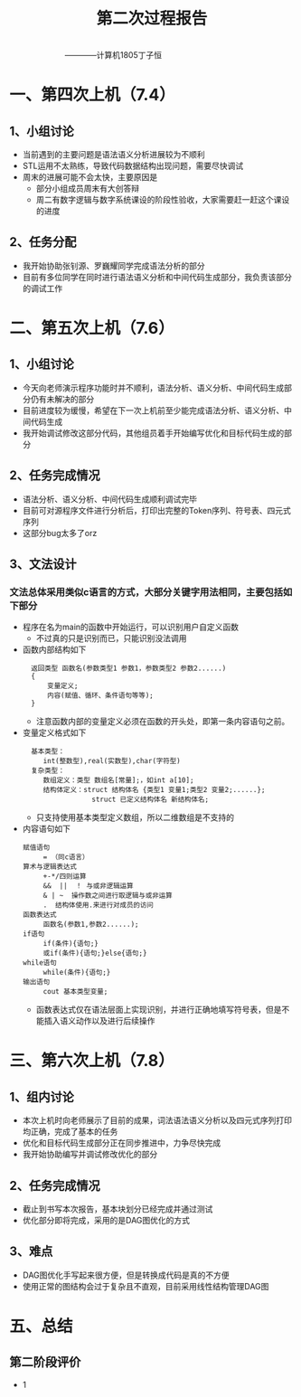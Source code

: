 <div align='center' ><h1 style="text-align:center">第二次过程报告 </h1></div>
&emsp;&emsp;&emsp;&emsp;&emsp;&emsp;&emsp;&emsp;&emsp;&emsp;&emsp;&emsp;&emsp;&emsp;&emsp;&emsp;&emsp;&emsp;&emsp;&emsp;&emsp;&emsp;&emsp;&emsp;&emsp;&emsp;&emsp;&emsp;&emsp;&emsp;&emsp;&emsp;&emsp;&emsp;&emsp;&emsp;&emsp;&emsp;&emsp;&emsp;&emsp;&emsp;&emsp;————计算机1805丁子恒


# 一、第四次上机（7.4）
## 1、小组讨论
 * 当前遇到的主要问题是语法语义分析进展较为不顺利
 * STL运用不太熟练，导致代码数据结构出现问题，需要尽快调试
 * 周末的进展可能不会太快，主要原因是
   - 部分小组成员周末有大创答辩
   - 周二有数字逻辑与数字系统课设的阶段性验收，大家需要赶一赶这个课设的进度
## 2、任务分配
 * 我开始协助张钊源、罗巍耀同学完成语法分析的部分
 * 目前有多位同学在同时进行语法语义分析和中间代码生成部分，我负责该部分的调试工作
# 二、第五次上机（7.6）
## 1、小组讨论 
 * 今天向老师演示程序功能时并不顺利，语法分析、语义分析、中间代码生成部分仍有未解决的部分
 * 目前进度较为缓慢，希望在下一次上机前至少能完成语法分析、语义分析、中间代码生成
 * 我开始调试修改这部分代码，其他组员着手开始编写优化和目标代码生成的部分
## 2、任务完成情况
 * 语法分析、语义分析、中间代码生成顺利调试完毕
 * 目前可对源程序文件进行分析后，打印出完整的Token序列、符号表、四元式序列
 * 这部分bug太多了orz
## 3、文法设计
### 文法总体采用类似c语言的方式，大部分关键字用法相同，主要包括如下部分
 * 程序在名为main的函数中开始运行，可以识别用户自定义函数
   - 不过真的只是识别而已，只能识别没法调用
 * 函数内部结构如下
   ```
     返回类型 函数名(参数类型1 参数1，参数类型2 参数2......)
     {
         变量定义;
         内容(赋值、循环、条件语句等等);
     }
   ```
   - 注意函数内部的变量定义必须在函数的开头处，即第一条内容语句之前。
 * 变量定义格式如下
   ```
     基本类型：
        int(整数型),real(实数型),char(字符型)
     复杂类型：
        数组定义：类型 数组名[常量];，如int a[10];
        结构体定义：struct 结构体名 {类型1 变量1;类型2 变量2;......};
                    struct 已定义结构体名 新结构体名;
   ```
   - 只支持使用基本类型定义数组，所以二维数组是不支持的
  * 内容语句如下
    ```
    赋值语句
         = （同c语言）
    算术与逻辑表达式
         +-*/四则运算
         &&  ||  ！ 与或非逻辑运算
         & | ~  操作数之间进行取逻辑与或非运算
         .  结构体使用.来进行对成员的访问
    函数表达式
         函数名(参数1,参数2......);
    if语句
         if(条件){语句;}		
         或if(条件){语句;}else{语句;}
    while语句
         while(条件){语句;}
    输出语句
         cout 基本类型变量;
    ```
    - 函数表达式仅在语法层面上实现识别，并进行正确地填写符号表，但是不能插入语义动作以及进行后续操作
   
# 三、第六次上机（7.8）
## 1、组内讨论
 * 本次上机时向老师展示了目前的成果，词法语法语义分析以及四元式序列打印均正确，完成了基本的任务
 * 优化和目标代码生成部分正在同步推进中，力争尽快完成
 * 我开始协助编写并调试修改优化的部分
## 2、任务完成情况
 * 截止到书写本次报告，基本块划分已经完成并通过测试
 * 优化部分即将完成，采用的是DAG图优化的方式
## 3、难点
 * DAG图优化手写起来很方便，但是转换成代码是真的不方便
 * 使用正常的图结构会过于复杂且不直观，目前采用线性结构管理DAG图
# 五、总结
## 第二阶段评价
 * 1


